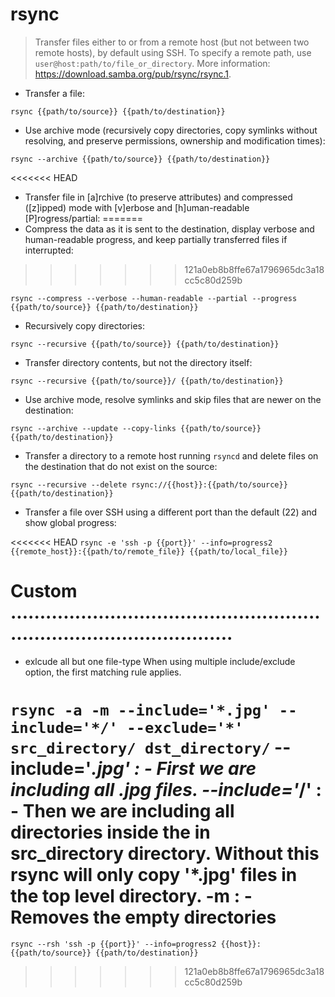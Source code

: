 # rsync

> Transfer files either to or from a remote host (but not between two remote hosts), by default using SSH.
> To specify a remote path, use `user@host:path/to/file_or_directory`.
> More information: <https://download.samba.org/pub/rsync/rsync.1>.

- Transfer a file:

`rsync {{path/to/source}} {{path/to/destination}}`

- Use archive mode (recursively copy directories, copy symlinks without resolving, and preserve permissions, ownership and modification times):

`rsync --archive {{path/to/source}} {{path/to/destination}}`

<<<<<<< HEAD
- Transfer file in [a]rchive (to preserve attributes) and compressed ([z]ipped) mode with [v]erbose and [h]uman-readable [P]rogress/partial:
=======
- Compress the data as it is sent to the destination, display verbose and human-readable progress, and keep partially transferred files if interrupted:
>>>>>>> 121a0eb8b8ffe67a1796965dc3a18cc5c80d259b

`rsync --compress --verbose --human-readable --partial --progress {{path/to/source}} {{path/to/destination}}`

- Recursively copy directories:

`rsync --recursive {{path/to/source}} {{path/to/destination}}`

- Transfer directory contents, but not the directory itself:

`rsync --recursive {{path/to/source}}/ {{path/to/destination}}`

- Use archive mode, resolve symlinks and skip files that are newer on the destination:

`rsync --archive --update --copy-links {{path/to/source}} {{path/to/destination}}`

- Transfer a directory to a remote host running `rsyncd` and delete files on the destination that do not exist on the source:

`rsync --recursive --delete rsync://{{host}}:{{path/to/source}} {{path/to/destination}}`

- Transfer a file over SSH using a different port than the default (22) and show global progress:

<<<<<<< HEAD
`rsync -e 'ssh -p {{port}}' --info=progress2 {{remote_host}}:{{path/to/remote_file}} {{path/to/local_file}}`


# Custom ...........................................................................................
- exlcude all but one file-type
  When using multiple include/exclude option, the first matching rule applies.


`rsync -a -m --include='*.jpg' --include='*/' --exclude='*' src_directory/ dst_directory/`
--include='*.jpg' : - First we are including all .jpg files.
--include='*/'    : - Then we are including all directories inside the in src_directory directory. Without this rsync will only copy '*.jpg' files in the top level directory.
-m                : - Removes the empty directories
=======
`rsync --rsh 'ssh -p {{port}}' --info=progress2 {{host}}:{{path/to/source}} {{path/to/destination}}`
>>>>>>> 121a0eb8b8ffe67a1796965dc3a18cc5c80d259b
